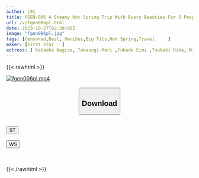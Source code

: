 ```yaml
---
author: j91
title: FGEN-006 A Steamy Hot Spring Trip With Busty Beauties For 5 People, 235 Minutes
url: /v/fgen006pl.html
date: 2023-10-27T02:20:00Z
image: "fgen006pl.jpg"
tags: [Censored,Best, Omnibus,Big Tits,Hot Spring,Travel	 ]
maker: [First Star   ]
actress: [ Kataoka Nagisa, Takasugi Mari ,Fukada Eimi ,Tsubaki Rika, Miura Rui ]
---
```



{{< rawhtml >}}

<div class="video" data-videoid="zXWqwK7PMbHYrWv">
    <a href="javascript:;">
        <img src="https://my.j91.asia/v/fgen006pl.jpg" width="WIDTH" height="HEIGHT" alt="fgen006pl.mp4" loading="lazy">
    </a>
</div>

<script type="text/javascript" src="https://j91.asia/asset/on-demand-st.js"></script>

<br>
  <link rel="stylesheet" href="https://j91.asia/asset/bs5.css">
  
  <center>
  <button class="btn btn-primary" type="button" data-bs-toggle="collapse" data-bs-target=".multi-collapse" aria-expanded="false" aria-controls="multiCollapseExample1 multiCollapseExample2"><h2>Download</h2></button></center>
</p>
<div class="row">
  <div class="col">
    <div class="collapse multi-collapse" id="multiCollapseExample1">
      <div class="card card-body">
	      	      <br>
<div class="buttons">  
<a href="https://streamtape.to/v/zXWqwK7PMbHYrWv"><button class="btn-hover color-3"><i class="fa fa-download"></i> ST</button></a></div>
    </div>
  </div>
</div>
  <div class="col">
    <div class="collapse multi-collapse" id="multiCollapseExample2">
      <div class="card card-body">
	      <br>
<div class="buttons">
    <a href="https://wolfstream.tv/wg5jvwqqt3ld"><button class="btn-hover color-9"><i class="fa fa-download"></i> WS</button></a></div>
<br><br>
      </div>
    </div>
  </div>
</div>

{{< /rawhtml >}}
